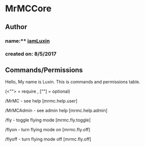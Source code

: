 # MrMCCore

## Author
### **name:**** [__iamLuxin__](https://www.youtube.com/channel/UCavuutWkfsDr4x8PHHOadxA)
### **created on:** 8/5/2017

## Commands/Permissions
Hello, My name is Luxin. This is commands and permissions table.

(<""> = require , [""] = optional)

/MrMC - see help [mrmc.help.user]

/MrMCAdmin - see admin help [mrmc.help.admin]

/fly - toggle flying mode [mrmc.fly.toggle]

/flyon - turn flying mode on [mrmc.fly.off]

/flyoff - turn flying mode off [mrmc.fly.off]
